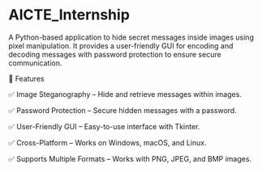 # AICTE_Internship

A Python-based application to hide secret messages inside images using pixel manipulation. It provides a user-friendly GUI for encoding and decoding messages with password protection to ensure secure communication.

📖 Features

✅ Image Steganography – Hide and retrieve messages within images.

✅ Password Protection – Secure hidden messages with a password.

✅ User-Friendly GUI – Easy-to-use interface with Tkinter.

✅ Cross-Platform – Works on Windows, macOS, and Linux.

✅ Supports Multiple Formats – Works with PNG, JPEG, and BMP images.
